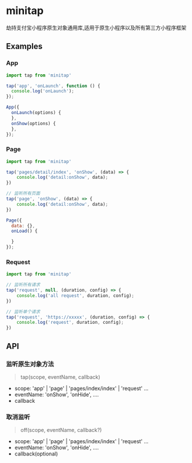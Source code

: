 # minitap
劫持支付宝小程序原生对象通用库,适用于原生小程序以及所有第三方小程序框架

## Examples
### App
```javascript
import tap from 'minitap'

tap('app', 'onLaunch', function () {
  console.log('onLaunch');
});

App({
  onLaunch(options) {
  },
  onShow(options) {
  },
});
```

### Page
```javascript
import tap from 'minitap'

tap('pages/detail/index', 'onShow', (data) => {
    console.log('detail:onShow', data);
})

// 监听所有页面
tap('page', 'onShow', (data) => {
    console.log('detail:onShow', data);
})

Page({
  data: {},
  onLoad() {

  }
});
```

### Request
```javascript
import tap from 'minitap'

// 监听所有请求
tap('request', null, (duration, config) => {
    console.log('all request', duration, config);
})

// 监听单个请求
tap('request', 'https://xxxxx', (duration, config) => {
    console.log('request', duration, config);
})
```

## API

### 监听原生对象方法
> tap(scope, eventName, callback)
 * scope: 'app' | 'page' | 'pages/index/index' | 'request' ...
 * eventName: 'onShow', 'onHide', ....
 * callback
 
### 取消监听
> off(scope, eventName, callback?)
* scope: 'app' | 'page' | 'pages/index/index' | 'request' ...
* eventName: 'onShow', 'onHide', ....
* callback(optional)
